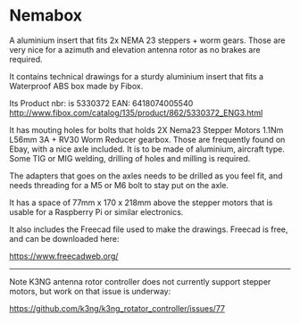 # Nemabox
A aluminium insert that fits 2x NEMA 23 steppers + worm gears.
Those are very nice for a azimuth and elevation antenna rotor as no brakes are required.

It contains technical drawings for a sturdy aluminium insert that fits a Waterproof ABS box made by Fibox. 

Its Product nbr: is 5330372 EAN: 6418074005540 http://www.fibox.com/catalog/135/product/862/5330372_ENG3.html

It has mouting holes for bolts that holds 2X Nema23 Stepper Motors 1.1Nm L56mm 3A + RV30 Worm Reducer gearbox. Those are frequently found on Ebay, with a nice axle included. It is to be made of aluminium, aircraft type. Some TIG or MIG welding, drilling of holes and milling is required.

The adapters that goes on the axles needs to be drilled as you feel fit, and needs threading for a M5 or M6 bolt to stay put on the axle.

It has a space of 77mm x 170 x 218mm above the stepper motors that is usable for a Raspberry Pi or similar electronics. 


It also includes the Freecad file used to make the drawings. Freecad is free, and can be downloaded here:

https://www.freecadweb.org/


-------------

Note K3NG antenna rotor controller does not currently support stepper motors, 
but work on that issue is underway:

https://github.com/k3ng/k3ng_rotator_controller/issues/77


